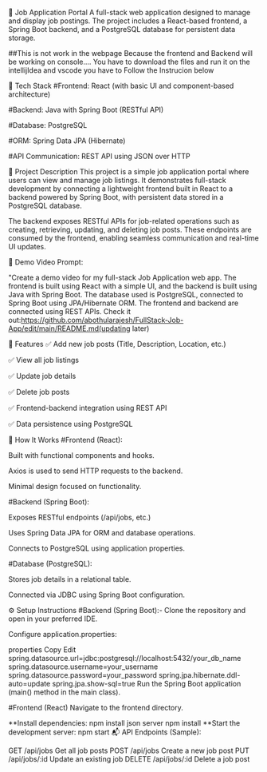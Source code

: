 🧾 Job Application Portal
A full-stack web application designed to manage and display job postings. The project includes a React-based frontend, a Spring Boot backend, and a PostgreSQL database for persistent data storage.

##This is not work in the webpage Because the frontend and Backend will be working on console.... You have to download the files and run it on the intellijIdea and vscode you have to Follow the Instrucion below 

🔧 Tech Stack
  #Frontend: React (with basic UI and component-based architecture)
  
  #Backend: Java with Spring Boot (RESTful API)
  
  #Database: PostgreSQL
  
  #ORM: Spring Data JPA (Hibernate)
  
  #API Communication: REST API using JSON over HTTP

📌 Project Description
   This project is a simple job application portal where users can view and manage job listings. It demonstrates full-stack development by connecting a lightweight frontend built in React to a backend powered by     Spring Boot, with persistent data stored in a PostgreSQL database.
  
   The backend exposes RESTful APIs for job-related operations such as creating, retrieving, updating, and deleting job posts. These endpoints are consumed by the frontend, enabling seamless communication and        real-time UI updates.

🎥 Demo Video Prompt:

  "Create a demo video for my full-stack Job Application web app.
   The frontend is built using React with a simple UI, and the backend is built using Java with Spring Boot. The database used is PostgreSQL, connected to Spring Boot using JPA/Hibernate ORM. The frontend and        backend are connected using REST APIs.
   Check it out:https://github.com/abothularajesh/FullStack-Job-App/edit/main/README.md(updating later)

📂 Features
✅ Add new job posts (Title, Description, Location, etc.)

✅ View all job listings

✅ Update job details

✅ Delete job posts

✅ Frontend-backend integration using REST API

✅ Data persistence using PostgreSQL

🚀 How It Works
#Frontend (React):

Built with functional components and hooks.

Axios is used to send HTTP requests to the backend.

Minimal design focused on functionality.

#Backend (Spring Boot):

Exposes RESTful endpoints (/api/jobs, etc.)

Uses Spring Data JPA for ORM and database operations.

Connects to PostgreSQL using application properties.

#Database (PostgreSQL):

Stores job details in a relational table.

Connected via JDBC using Spring Boot configuration.

⚙️ Setup Instructions
#Backend (Spring Boot):-
Clone the repository and open in your preferred IDE.

Configure application.properties:

properties
Copy
Edit
spring.datasource.url=jdbc:postgresql://localhost:5432/your_db_name
spring.datasource.username=your_username
spring.datasource.password=your_password
spring.jpa.hibernate.ddl-auto=update
spring.jpa.show-sql=true
Run the Spring Boot application (main() method in the main class).

#Frontend (React)
Navigate to the frontend directory.

**Install dependencies:
  npm install json server
  npm install
**Start the development server:
  npm start
📬 API Endpoints (Sample):

  GET	/api/jobs	Get all job posts
  POST	/api/jobs	Create a new job post
  PUT	/api/jobs/:id	Update an existing job
  DELETE	/api/jobs/:id	Delete a job post

  
